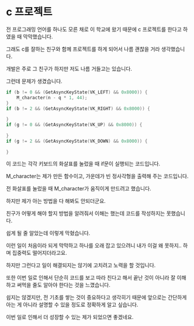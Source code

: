 # c 프로젝트 
전 프로그래밍 언어를 하나도 모른 채로 이 학교에 왔기 때문에 c 프로젝트를 한다고 하였을 때 막막했습니다.

그래도 c를 잘하는 친구와 함께 프로젝트를 하게 되어서 나름 괜찮을 거라 생각했습니다.

개발은 주로 그 친구가 하지만 저도 나름 거들고는 있습니다. 

그런데 문제가 생겼습니다. 
```c
if (b != 0 && (GetAsyncKeyState(VK_LEFT) && 0x8000)) {
    M_character(n - q * 1, 44);
}
if (b != 2 && (GetAsyncKeyState(VK_RIGHT) && 0x8000)) {
            
}
if (g != 0 && (GetAsyncKeyState(VK_UP) && 0x8000)) {
            
}
if (g != 2 && (GetAsyncKeyState(VK_DOWN) && 0x8000)) {
            
}
```
이 코드는 각각 키보드의 화살표를 눌렀을 때 if문이 실행되는 코드입니다. 

M_character는 제가 만든 함수이고, 가운데가 빈 정사각형을 출력해 주는 코드입니다.

전 화살표를 눌렀을 때 M_character가 움직이게 만드려고 했습니다.

하지만 제가 아는 방법을 다 해봐도 안되더군요. 

친구가 어떻게 해야 할지 방법을 알려줘서 이해는 했는데 코드를 작성하지는 못했습니다.

쉽게 될 줄 알았는데 이렇게 막혔습니다.

이런 일이 처음이라 되게 막막하고 하나를 오래 잡고 있으려니 내가 이걸 왜 못하지.. 하며 집중력도 떨어지더라고요.

하지만 그런다고 일이 해결되지는 않기에 고치려고 노력을 할 것입니다.

또한 이번 일로 인해서 단순히 코드를 보고 따라 친다고 해서 끝난 것이 아니라 잘 이해하고 써먹을 줄도 알아야 한다는 것을 느꼈습니다. 

쉽지는 않겠지만, 전 기초를 쌓는 것이 중요하다고 생각히기 때문에 앞으로는 간단하게 아는 게 아니라 설명할 수 있을 정도로 정확하게 알고 싶습니다.

이번 일로 인해서 더 성장할 수 있는 제가 되었으면 좋겠네요.